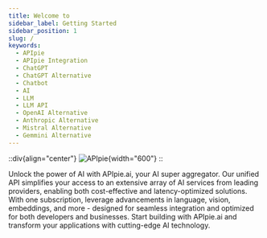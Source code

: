```yaml
---
title: Welcome to
sidebar_label: Getting Started
sidebar_position: 1
slug: /
keywords:
  - APIpie
  - APIpie Integration
  - ChatGPT
  - ChatGPT Alternative
  - Chatbot
  - AI
  - LLM
  - LLM API
  - OpenAI Alternative
  - Anthropic Alternative
  - Mistral Alternative
  - Gemmini Alternative
---
```


::div{align="center"}
![APIpie](/docs/img/apipie-logo-full.png){width="600"}
::

Unlock the power of AI with APIpie.ai, your AI super aggregator. Our unified API simplifies your access to an extensive array of AI services from leading providers, enabling both cost-effective and latency-optimized solutions. With one subscription, leverage advancements in language, vision, embeddings, and more - designed for seamless integration and optimized for both developers and businesses. Start building with APIpie.ai and transform your applications with cutting-edge AI technology.
